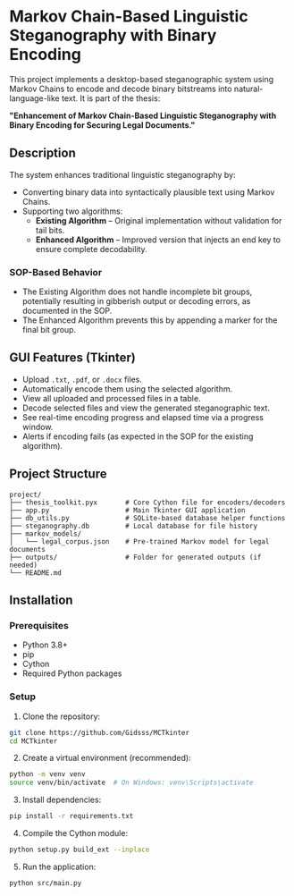 # Markov Chain-Based Linguistic Steganography with Binary Encoding

This project implements a desktop-based steganographic system using Markov Chains to encode and decode binary bitstreams into natural-language-like text. It is part of the thesis:

**"Enhancement of Markov Chain-Based Linguistic Steganography with Binary Encoding for Securing Legal Documents."**

## Description

The system enhances traditional linguistic steganography by:

- Converting binary data into syntactically plausible text using Markov Chains.
- Supporting two algorithms:
  - **Existing Algorithm** – Original implementation without validation for tail bits.
  - **Enhanced Algorithm** – Improved version that injects an end key to ensure complete decodability.

### SOP-Based Behavior

- The Existing Algorithm does not handle incomplete bit groups, potentially resulting in gibberish output or decoding errors, as documented in the SOP.
- The Enhanced Algorithm prevents this by appending a marker for the final bit group.

## GUI Features (Tkinter)

- Upload `.txt`, `.pdf`, or `.docx` files.
- Automatically encode them using the selected algorithm.
- View all uploaded and processed files in a table.
- Decode selected files and view the generated steganographic text.
- See real-time encoding progress and elapsed time via a progress window.
- Alerts if encoding fails (as expected in the SOP for the existing algorithm).

## Project Structure

```
project/
├── thesis_toolkit.pyx       # Core Cython file for encoders/decoders
├── app.py                   # Main Tkinter GUI application
├── db_utils.py              # SQLite-based database helper functions
├── steganography.db         # Local database for file history
├── markov_models/
│   └── legal_corpus.json    # Pre-trained Markov model for legal documents
├── outputs/                 # Folder for generated outputs (if needed)
└── README.md
```

## Installation

### Prerequisites

- Python 3.8+
- pip
- Cython
- Required Python packages

### Setup

1. Clone the repository:

```bash
git clone https://github.com/Gidsss/MCTkinter
cd MCTkinter
```

2. Create a virtual environment (recommended):

```bash
python -m venv venv
source venv/bin/activate  # On Windows: venv\Scripts\activate
```

3. Install dependencies:

```bash
pip install -r requirements.txt
```

4. Compile the Cython module:

```bash
python setup.py build_ext --inplace
```

5. Run the application:

```bash
python src/main.py
```

